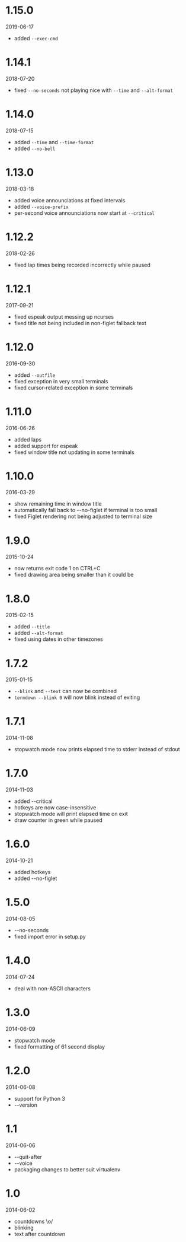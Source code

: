 1.15.0
======

2019-06-17

* added `--exec-cmd`


1.14.1
======

2018-07-20

* fixed `--no-seconds` not playing nice with `--time` and `--alt-format`


1.14.0
======

2018-07-15

* added `--time` and `--time-format`
* added `--no-bell`


1.13.0
======

2018-03-18

* added voice announciations at fixed intervals
* added `--voice-prefix`
* per-second voice announciations now start at `--critical`


1.12.2
======

2018-02-26

* fixed lap times being recorded incorrectly while paused


1.12.1
======

2017-09-21

* fixed espeak output messing up ncurses
* fixed title not being included in non-figlet fallback text


1.12.0
======

2016-09-30

* added `--outfile`
* fixed exception in very small terminals
* fixed cursor-related exception in some terminals


1.11.0
======

2016-06-26

* added laps
* added support for espeak
* fixed window title not updating in some terminals


1.10.0
======

2016-03-29

* show remaining time in window title
* automatically fall back to --no-figlet if terminal is too small
* fixed Figlet rendering not being adjusted to terminal size


1.9.0
=====

2015-10-24

* now returns exit code 1 on CTRL+C
* fixed drawing area being smaller than it could be


1.8.0
=====

2015-02-15

* added ``--title``
* added ``--alt-format``
* fixed using dates in other timezones


1.7.2
=====

2015-01-15

* ``--blink`` and ``--text`` can now be combined
* ``termdown --blink 0`` will now blink instead of exiting


1.7.1
=====

2014-11-08

* stopwatch mode now prints elapsed time to stderr instead of stdout


1.7.0
=====

2014-11-03

* added --critical
* hotkeys are now case-insensitive
* stopwatch mode will print elapsed time on exit
* draw counter in green while paused


1.6.0
=====

2014-10-21

* added hotkeys
* added --no-figlet


1.5.0
=====

2014-08-05

* --no-seconds
* fixed import error in setup.py


1.4.0
=====

2014-07-24

* deal with non-ASCII characters


1.3.0
=====

2014-06-09

* stopwatch mode
* fixed formatting of 61 second display


1.2.0
=====

2014-06-08

* support for Python 3
* --version


1.1
===

2014-06-06

* --quit-after
* --voice
* packaging changes to better suit virtualenv


1.0
===

2014-06-02

* countdowns \o/
* blinking
* text after countdown
